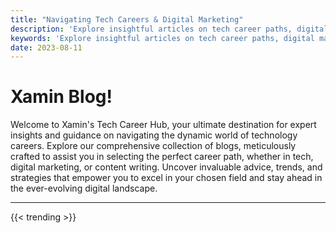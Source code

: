 ```yaml
---
title: "Navigating Tech Careers & Digital Marketing"
description: 'Explore insightful articles on tech career paths, digital marketing strategies, and content writing tips at Xamin. Gain expert guidance for professional success in the digital world.'
keywords: 'Explore insightful articles on tech career paths, digital marketing strategies, and content writing tips at Xamin. Gain expert guidance for professional success in the digital world.'
date: 2023-08-11
---
```


# Xamin Blog!

Welcome to Xamin's Tech Career Hub, your ultimate destination for expert insights and guidance on navigating the dynamic world of technology careers. Explore our comprehensive collection of blogs, meticulously crafted to assist you in selecting the perfect career path, whether in tech, digital marketing, or content writing. Uncover invaluable advice, trends, and strategies that empower you to excel in your chosen field and stay ahead in the ever-evolving digital landscape.

---
{{< trending >}}

